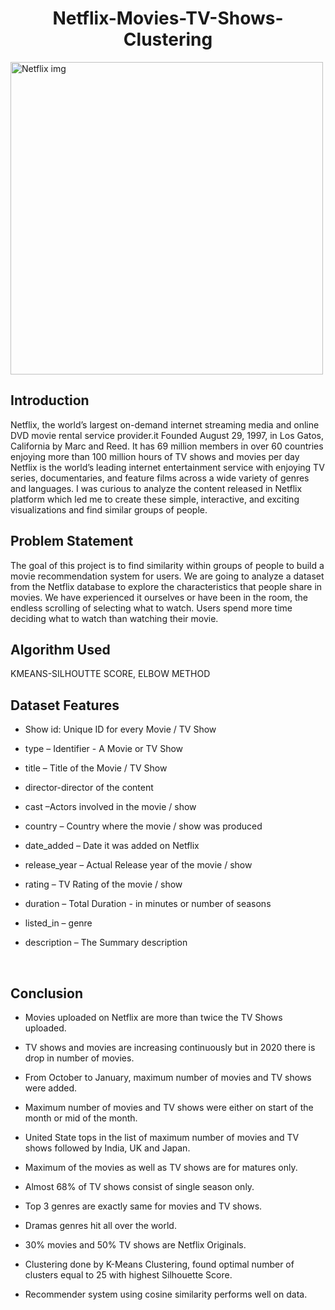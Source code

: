 <h1 align="center"> Netflix-Movies-TV-Shows-Clustering</h1>

<img align = "center" width = 500 length=10000 src="https://media.giphy.com/media/vYHSRSor0Kaje/giphy.gif" alt='Netflix img'/>
<h2>Introduction</h2>
Netflix, the world’s largest on-demand internet streaming media and online DVD movie rental service provider.it Founded August 29, 1997, in Los Gatos, California by Marc and Reed. It has 69 million members in over 60 countries enjoying more than 100 million hours of TV shows and movies per day Netflix is the world’s leading internet entertainment service with enjoying TV series, documentaries, and feature films across a wide variety of genres and languages. I was curious to analyze the content released in Netflix platform which led me to create these simple, interactive, and exciting visualizations and find similar groups of people.
<h2> Problem Statement</h2>
The goal of this project is to find similarity within groups of people to build a movie recommendation system for users. We are going to analyze a dataset from the Netflix database to explore the characteristics that people share in movies. We have experienced it ourselves or have been in the room, the endless scrolling of selecting what to watch. Users spend more time deciding what to watch than watching their movie.
<h2>Algorithm Used</h2>
KMEANS-SILHOUTTE SCORE, ELBOW METHOD
<h2>Dataset Features</h2>


* Show id: Unique ID for every Movie / TV Show

* type – Identifier - A Movie or TV Show

* title – Title of the Movie / TV Show

* director-director of the content

* cast –Actors involved in the movie / show

* country – Country where the movie / show was produced

* date_added – Date it was added on Netflix

* release_year – Actual Release year of the movie / show

* rating – TV Rating of the movie / show

* duration – Total Duration - in minutes or number of seasons

* listed_in – genre

* description – The Summary description
<br>
<h2>Conclusion</h2>


* Movies uploaded on Netflix are more than twice the TV Shows uploaded.<br>

* TV shows and movies are increasing continuously but in 2020 there is drop in number of movies.<br>

* From October to January, maximum number of movies and TV shows were added.<br>

* Maximum number of movies and TV shows were either on start of the  month or mid of the month.<br>

* United State tops in the list of maximum number of movies and TV shows followed by India, UK and Japan.<br>

* Maximum of the movies as well as TV shows are for matures only.<br>

* Almost 68% of TV shows consist of single season only.

* Top 3 genres are exactly same for movies and TV shows.

* Dramas genres hit all over the world.

* 30% movies and 50% TV shows are Netflix Originals.

* Clustering done by K-Means Clustering, found optimal number of clusters equal to 25 with highest Silhouette Score.

* Recommender system using cosine similarity performs well on data.


